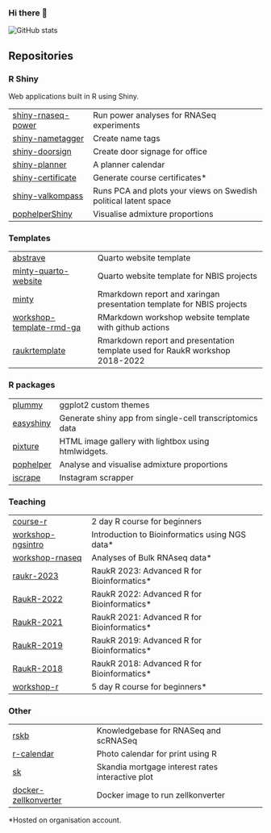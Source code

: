 ### Hi there 👋

![GitHub stats](https://github-readme-stats.vercel.app/api?username=royfrancis&show_icons=true)

## Repositories

### R Shiny

Web applications built in R using Shiny.

|||
|---|-----------|
|[shiny-rnaseq-power](https://github.com/royfrancis/shiny-rnaseq-power)|Run power analyses for RNASeq experiments|
|[shiny-nametagger](https://github.com/royfrancis/shiny-nametagger)|Create name tags|
|[shiny-doorsign](https://github.com/royfrancis/shiny-doorsign)|Create door signage for office|
|[shiny-planner](https://github.com/royfrancis/shiny-planner)|A planner calendar|
|[shiny-certificate](https://github.com/NBISweden/shiny-certificate)|Generate course certificates*|
|[shiny-valkompass](https://github.com/royfrancis/shiny-valkompass)|Runs PCA and plots your views on Swedish political latent space|
|[pophelperShiny](https://github.com/royfrancis/pophelperShiny)|Visualise admixture proportions|

### Templates

|||
|---|-----------|
|[abstrave](https://github.com/royfrancis/abstrave)|Quarto website template|
|[minty-quarto-website](https://github.com/royfrancis/minty-quarto-website)|Quarto website template for NBIS projects|
|[minty](https://github.com/royfrancis/minty)|Rmarkdown report and xaringan presentation template for NBIS projects|
|[workshop-template-rmd-ga](https://github.com/royfrancis/workshop-template-rmd-ga)|RMarkdown workshop website template with github actions|
|[raukrtemplate](https://github.com/NBISweden/raukrtemplate)|Rmarkdown report and presentation template used for RaukR workshop 2018-2022|

### R packages

|||
|---|-----------|
|[plummy](https://github.com/royfrancis/plummy)|ggplot2 custom themes|
|[easyshiny](https://github.com/NBISweden/easyshiny)|Generate shiny app from single-cell transcriptomics data|
|[pixture](https://github.com/royfrancis/pixture)|HTML image gallery with lightbox using htmlwidgets. |
|[pophelper](https://github.com/royfrancis/pophelper)|Analyse and visualise admixture proportions|
|[iscrape](https://github.com/royfrancis/iscrape)|Instagram scrapper|

### Teaching

|||
|---|-----------|
|[course-r](https://github.com/royfrancis/course-r)|2 day R course for beginners|
|[workshop-ngsintro](https://github.com/NBISweden/workshop-ngsintro)|Introduction to Bioinformatics using NGS data*|
|[workshop-rnaseq](https://github.com/NBISweden/workshop-RNAseq)|Analyses of Bulk RNAseq data*|
|[raukr-2023](https://github.com/NBISweden/raukr-2023)|RaukR 2023: Advanced R for Bioinformatics*|
|[RaukR-2022](https://github.com/NBISweden/RaukR-2022)|RaukR 2022: Advanced R for Bioinformatics*|
|[RaukR-2021](https://github.com/NBISweden/RaukR-2021)|RaukR 2021: Advanced R for Bioinformatics*|
|[RaukR-2019](https://github.com/NBISweden/RaukR-2019)|RaukR 2019: Advanced R for Bioinformatics*|
|[RaukR-2018](https://github.com/NBISweden/RaukR-2018)|RaukR 2018: Advanced R for Bioinformatics*|
|[workshop-r](https://github.com/NBISweden/workshop-r)|5 day R course for beginners*|

### Other

|||
|---|-----------|
|[rskb](https://github.com/royfrancis/rskb)|Knowledgebase for RNASeq and scRNASeq|
|[r-calendar](https://github.com/royfrancis/r-calendar)|Photo calendar for print using R|
|[sk](https://github.com/royfrancis/sk)|Skandia mortgage interest rates interactive plot|
|[docker-zellkonverter](https://github.com/royfrancis/docker-zellkonverter)|Docker image to run zellkonverter|

*Hosted on organisation account.
